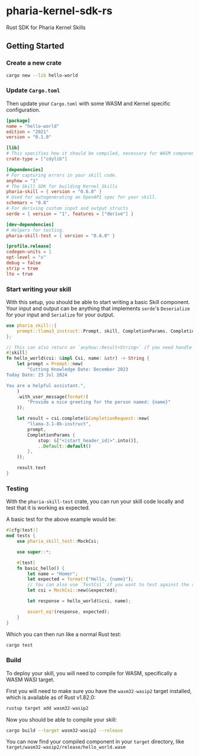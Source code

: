 # pharia-kernel-sdk-rs

Rust SDK for Pharia Kernel Skills

## Getting Started

### Create a new crate

```sh
cargo new --lib hello-world
```

### Update `Cargo.toml`

Then update your `Cargo.toml` with some WASM and Kernel specific configuration.

```toml
[package]
name = "hello-world"
edition = "2021"
version = "0.1.0"

[lib]
# This specifies how it should be compiled, necessary for WASM components.
crate-type = ["cdylib"]

[dependencies]
# For capturing errors in your skill code.
anyhow = "1"
# The Skill SDK for building Kernel Skills
pharia-skill = { version = "0.6.0" }
# Used for autogenerating an OpenAPI spec for your skill.
schemars = "0.8"
# For deriving custom input and output structs
serde = { version = "1", features = ["derive"] }

[dev-dependencies]
# Helpers for testing.
pharia-skill-test = { version = "0.6.0" }

[profile.release]
codegen-units = 1
opt-level = "s"
debug = false
strip = true
lto = true
```

### Start writing your skill

With this setup, you should be able to start writing a basic Skill component. Your input and output can be anything that implements `serde`'s `Deserialize` for your input and `Serialize` for your output.

```rust
use pharia_skill::{
    prompt::llama3_instruct::Prompt, skill, CompletionParams, CompletionRequest, Csi,
};

// This can also return an `anyhow::Result<String>` if you need handle errors.
#[skill]
fn hello_world(csi: &impl Csi, name: &str) -> String {
    let prompt = Prompt::new(
        "Cutting Knowledge Date: December 2023
Today Date: 23 Jul 2024

You are a helpful assistant.",
    )
    .with_user_message(format!(
        "Provide a nice greeting for the person named: {name}"
    ));

    let result = csi.complete(&CompletionRequest::new(
        "llama-3.1-8b-instruct",
        prompt,
        CompletionParams {
            stop: &["<|start_header_id|>".into()],
            ..Default::default()
        },
    ));

    result.text
}
```

### Testing

With the `pharia-skill-test` crate, you can run your skill code locally and test that it is working as expected.

A basic test for the above example would be:

```rust
#[cfg(test)]
mod tests {
    use pharia_skill_test::MockCsi;

    use super::*;

    #[test]
    fn basic_hello() {
        let name = "Homer";
        let expected = format!("Hello, {name}");
        // You can also use `TestCsi` if you want to test against the real inference.
        let csi = MockCsi::new(&expected);

        let response = hello_world(&csi, name);

        assert_eq!(response, expected);
    }
}
```

Which you can then run like a normal Rust test:

```sh
cargo test
```

### Build

To deploy your skill, you will need to compile for WASM, specifically a WASM WASI target.

First you will need to make sure you have the `wasm32-wasip2` target installed, which is available as of Rust v1.82.0:

```sh
rustup target add wasm32-wasip2
```

Now you should be able to compile your skill:

```sh
cargo build --target wasm32-wasip2 --release
```

You can now find your compiled component in your `target` directory, like `target/wasm32-wasip2/release/hello_world.wasm`
